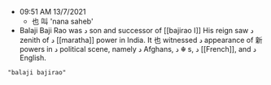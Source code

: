 - 09:51 AM 13/7/2021
	- 也 叫  'nana saheb'
- Balaji Baji Rao was د son and successor of [[bajirao I]] His reign saw د zenith of د [[maratha]] power in India. It 也 witnessed د appearance of 新 powers in د political scene, namely د Afghans, د  ☬ s, د [[French]], and د English.

```query 2021-11-15 09:27
"balaji bajirao"
```